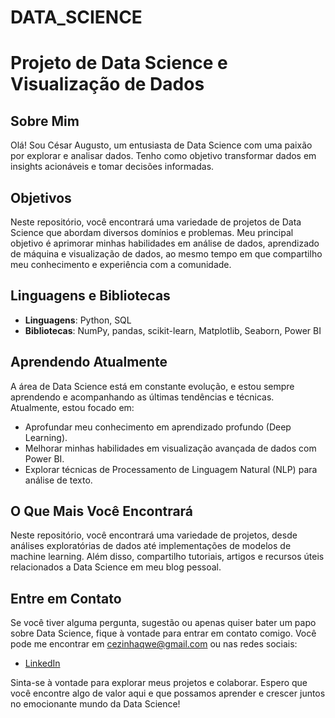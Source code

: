 # DATA_SCIENCE
# Projeto de Data Science e Visualização de Dados

## Sobre Mim
Olá! Sou César Augusto, um entusiasta de Data Science com uma paixão por explorar e analisar dados. Tenho como objetivo transformar dados em insights acionáveis e tomar decisões informadas.

## Objetivos
Neste repositório, você encontrará uma variedade de projetos de Data Science que abordam diversos domínios e problemas. Meu principal objetivo é aprimorar minhas habilidades em análise de dados, aprendizado de máquina e visualização de dados, ao mesmo tempo em que compartilho meu conhecimento e experiência com a comunidade.

## Linguagens e Bibliotecas
- **Linguagens**: Python, SQL
- **Bibliotecas**: NumPy, pandas, scikit-learn, Matplotlib, Seaborn, Power BI

## Aprendendo Atualmente
A área de Data Science está em constante evolução, e estou sempre aprendendo e acompanhando as últimas tendências e técnicas. Atualmente, estou focado em:

- Aprofundar meu conhecimento em aprendizado profundo (Deep Learning).
- Melhorar minhas habilidades em visualização avançada de dados com Power BI.
- Explorar técnicas de Processamento de Linguagem Natural (NLP) para análise de texto.

## O Que Mais Você Encontrará
Neste repositório, você encontrará uma variedade de projetos, desde análises exploratórias de dados até implementações de modelos de machine learning. Além disso, compartilho tutoriais, artigos e recursos úteis relacionados a Data Science em meu blog pessoal.

## Entre em Contato
Se você tiver alguma pergunta, sugestão ou apenas quiser bater um papo sobre Data Science, fique à vontade para entrar em contato comigo. Você pode me encontrar em cezinhaqwe@gmail.com ou nas redes sociais:

- [LinkedIn](https://www.linkedin.com/in/c%C3%A9sar-augusto-0637a7191)

Sinta-se à vontade para explorar meus projetos e colaborar. Espero que você encontre algo de valor aqui e que possamos aprender e crescer juntos no emocionante mundo da Data Science!


